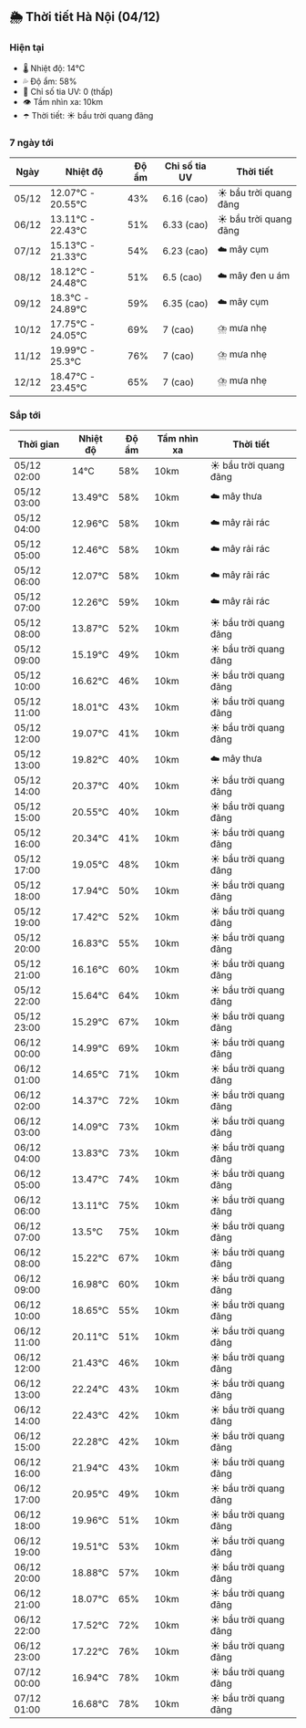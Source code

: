 ## 🌦️ Thời tiết Hà Nội (04/12)

### Hiện tại

- 🌡️ Nhiệt độ: 14℃
- 💦 Độ ẩm: 58%
- 🌟 Chỉ số tia UV: 0 (thấp)
- 👁️ Tầm nhìn xa: 10km
- ☂️ Thời tiết: ☀️ bầu trời quang đãng

### 7 ngày tới

| Ngày | Nhiệt độ | Độ ẩm | Chỉ số tia UV | Thời tiết |
| --- | --- | --- | --- | --- |
| 05/12 | 12.07℃ - 20.55℃ | 43% | 6.16 (cao) | ☀️ bầu trời quang đãng |
| 06/12 | 13.11℃ - 22.43℃ | 51% | 6.33 (cao) | ☀️ bầu trời quang đãng |
| 07/12 | 15.13℃ - 21.33℃ | 54% | 6.23 (cao) | ☁️ mây cụm |
| 08/12 | 18.12℃ - 24.48℃ | 51% | 6.5 (cao) | ☁️ mây đen u ám |
| 09/12 | 18.3℃ - 24.89℃ | 59% | 6.35 (cao) | ☁️ mây cụm |
| 10/12 | 17.75℃ - 24.05℃ | 69% | 7 (cao) | ⛈️ mưa nhẹ |
| 11/12 | 19.99℃ - 25.3℃ | 76% | 7 (cao) | ⛈️ mưa nhẹ |
| 12/12 | 18.47℃ - 23.45℃ | 65% | 7 (cao) | ⛈️ mưa nhẹ |

### Sắp tới

| Thời gian | Nhiệt độ | Độ ẩm | Tầm nhìn xa | Thời tiết |
| --- | --- | --- | --- | --- |
| 05/12 02:00 | 14℃ | 58% | 10km | ☀️ bầu trời quang đãng |
| 05/12 03:00 | 13.49℃ | 58% | 10km | ☁️ mây thưa |
| 05/12 04:00 | 12.96℃ | 58% | 10km | ☁️ mây rải rác |
| 05/12 05:00 | 12.46℃ | 58% | 10km | ☁️ mây rải rác |
| 05/12 06:00 | 12.07℃ | 58% | 10km | ☁️ mây rải rác |
| 05/12 07:00 | 12.26℃ | 59% | 10km | ☁️ mây rải rác |
| 05/12 08:00 | 13.87℃ | 52% | 10km | ☀️ bầu trời quang đãng |
| 05/12 09:00 | 15.19℃ | 49% | 10km | ☀️ bầu trời quang đãng |
| 05/12 10:00 | 16.62℃ | 46% | 10km | ☀️ bầu trời quang đãng |
| 05/12 11:00 | 18.01℃ | 43% | 10km | ☀️ bầu trời quang đãng |
| 05/12 12:00 | 19.07℃ | 41% | 10km | ☀️ bầu trời quang đãng |
| 05/12 13:00 | 19.82℃ | 40% | 10km | ☁️ mây thưa |
| 05/12 14:00 | 20.37℃ | 40% | 10km | ☀️ bầu trời quang đãng |
| 05/12 15:00 | 20.55℃ | 40% | 10km | ☀️ bầu trời quang đãng |
| 05/12 16:00 | 20.34℃ | 41% | 10km | ☀️ bầu trời quang đãng |
| 05/12 17:00 | 19.05℃ | 48% | 10km | ☀️ bầu trời quang đãng |
| 05/12 18:00 | 17.94℃ | 50% | 10km | ☀️ bầu trời quang đãng |
| 05/12 19:00 | 17.42℃ | 52% | 10km | ☀️ bầu trời quang đãng |
| 05/12 20:00 | 16.83℃ | 55% | 10km | ☀️ bầu trời quang đãng |
| 05/12 21:00 | 16.16℃ | 60% | 10km | ☀️ bầu trời quang đãng |
| 05/12 22:00 | 15.64℃ | 64% | 10km | ☀️ bầu trời quang đãng |
| 05/12 23:00 | 15.29℃ | 67% | 10km | ☀️ bầu trời quang đãng |
| 06/12 00:00 | 14.99℃ | 69% | 10km | ☀️ bầu trời quang đãng |
| 06/12 01:00 | 14.65℃ | 71% | 10km | ☀️ bầu trời quang đãng |
| 06/12 02:00 | 14.37℃ | 72% | 10km | ☀️ bầu trời quang đãng |
| 06/12 03:00 | 14.09℃ | 73% | 10km | ☀️ bầu trời quang đãng |
| 06/12 04:00 | 13.83℃ | 73% | 10km | ☀️ bầu trời quang đãng |
| 06/12 05:00 | 13.47℃ | 74% | 10km | ☀️ bầu trời quang đãng |
| 06/12 06:00 | 13.11℃ | 75% | 10km | ☀️ bầu trời quang đãng |
| 06/12 07:00 | 13.5℃ | 75% | 10km | ☀️ bầu trời quang đãng |
| 06/12 08:00 | 15.22℃ | 67% | 10km | ☀️ bầu trời quang đãng |
| 06/12 09:00 | 16.98℃ | 60% | 10km | ☀️ bầu trời quang đãng |
| 06/12 10:00 | 18.65℃ | 55% | 10km | ☀️ bầu trời quang đãng |
| 06/12 11:00 | 20.11℃ | 51% | 10km | ☀️ bầu trời quang đãng |
| 06/12 12:00 | 21.43℃ | 46% | 10km | ☀️ bầu trời quang đãng |
| 06/12 13:00 | 22.24℃ | 43% | 10km | ☀️ bầu trời quang đãng |
| 06/12 14:00 | 22.43℃ | 42% | 10km | ☀️ bầu trời quang đãng |
| 06/12 15:00 | 22.28℃ | 42% | 10km | ☀️ bầu trời quang đãng |
| 06/12 16:00 | 21.94℃ | 43% | 10km | ☀️ bầu trời quang đãng |
| 06/12 17:00 | 20.95℃ | 49% | 10km | ☀️ bầu trời quang đãng |
| 06/12 18:00 | 19.96℃ | 51% | 10km | ☀️ bầu trời quang đãng |
| 06/12 19:00 | 19.51℃ | 53% | 10km | ☀️ bầu trời quang đãng |
| 06/12 20:00 | 18.88℃ | 57% | 10km | ☀️ bầu trời quang đãng |
| 06/12 21:00 | 18.07℃ | 65% | 10km | ☀️ bầu trời quang đãng |
| 06/12 22:00 | 17.52℃ | 72% | 10km | ☀️ bầu trời quang đãng |
| 06/12 23:00 | 17.22℃ | 76% | 10km | ☀️ bầu trời quang đãng |
| 07/12 00:00 | 16.94℃ | 78% | 10km | ☀️ bầu trời quang đãng |
| 07/12 01:00 | 16.68℃ | 78% | 10km | ☀️ bầu trời quang đãng |
